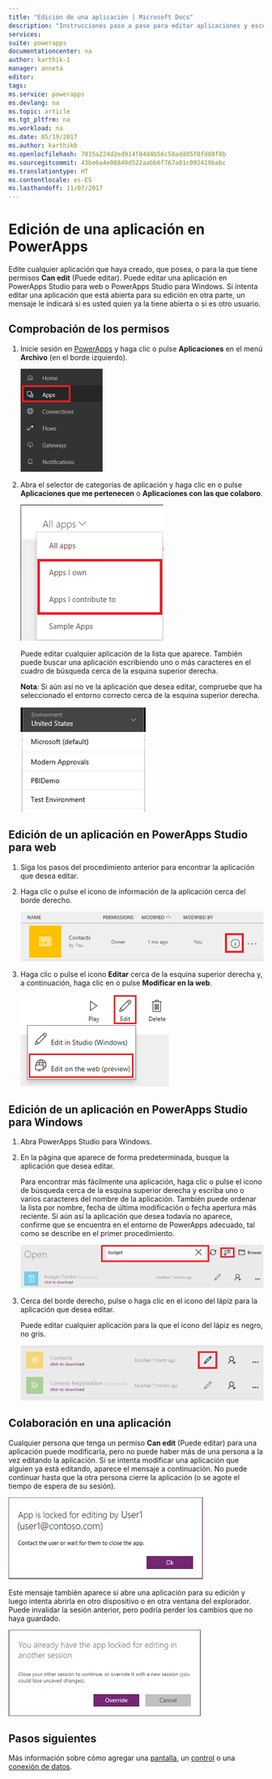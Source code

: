 ```yaml
---
title: "Edición de una aplicación | Microsoft Docs"
description: "Instrucciones paso a paso para editar aplicaciones y escenarios de bloqueo de sesión."
services: 
suite: powerapps
documentationcenter: na
author: karthik-1
manager: anneta
editor: 
tags: 
ms.service: powerapps
ms.devlang: na
ms.topic: article
ms.tgt_pltfrm: na
ms.workload: na
ms.date: 05/19/2017
ms.author: karthikb
ms.openlocfilehash: 7015a224d2ed914f84d4b56c58addd5f0fd88f8b
ms.sourcegitcommit: 43be6a4e08849d522aabb6f767a81c092419babc
ms.translationtype: HT
ms.contentlocale: es-ES
ms.lasthandoff: 11/07/2017
---
```

# <a name="edit-an-app-in-powerapps"></a>Edición de una aplicación en PowerApps
Edite cualquier aplicación que haya creado, que posea, o para la que tiene permisos **Can edit** (Puede editar). Puede editar una aplicación en PowerApps Studio para web o PowerApps Studio para Windows. Si intenta editar una aplicación que está abierta para su edición en otra parte, un mensaje le indicará si es usted quien ya la tiene abierta o si es otro usuario.

## <a name="verify-your-permissions"></a>Comprobación de los permisos
1. Inicie sesión en [PowerApps](https://web.powerapps.com) y haga clic o pulse **Aplicaciones** en el menú **Archivo** (en el borde izquierdo).
   
    ![Opción Aplicaciones en el menú Archivo](./media/edit-app/file-apps.png)
2. Abra el selector de categorías de aplicación y haga clic en o pulse **Aplicaciones que me pertenecen** o **Aplicaciones con las que colaboro**.
   
    ![Selector de categorías de aplicación](./media/edit-app/app-category.png)
   
    Puede editar cualquier aplicación de la lista que aparece. También puede buscar una aplicación escribiendo uno o más caracteres en el cuadro de búsqueda cerca de la esquina superior derecha.
   
    **Nota**: Si aún así no ve la aplicación que desea editar, compruebe que ha seleccionado el entorno correcto cerca de la esquina superior derecha.
   
    ![Lista de entornos](./media/edit-app/environment-list.png)

## <a name="edit-an-app-in-powerapps-studio-for-web"></a>Edición de un aplicación en PowerApps Studio para web
1. Siga los pasos del procedimiento anterior para encontrar la aplicación que desea editar.
2. Haga clic o pulse el icono de información de la aplicación cerca del borde derecho.
   
    ![Icono de información](./media/edit-app/app-edit.png)
3. Haga clic o pulse el icono **Editar** cerca de la esquina superior derecha y, a continuación, haga clic en o pulse **Modificar en la web**.
   
    ![Icono Editar](./media/edit-app/edit-icon.png)

## <a name="edit-an-app-in-powerapps-studio-for-windows"></a>Edición de un aplicación en PowerApps Studio para Windows
1. Abra PowerApps Studio para Windows.
2. En la página que aparece de forma predeterminada, busque la aplicación que desea editar.
   
    Para encontrar más fácilmente una aplicación, haga clic o pulse el icono de búsqueda cerca de la esquina superior derecha y escriba uno o varios caracteres del nombre de la aplicación. También puede ordenar la lista por nombre, fecha de última modificación o fecha apertura más reciente. Si aún así la aplicación que desea todavía no aparece, confirme que se encuentra en el entorno de PowerApps adecuado, tal como se describe en el primer procedimiento.
   
    ![](./media/edit-app/sort-filter.png)
3. Cerca del borde derecho, pulse o haga clic en el icono del lápiz para la aplicación que desea editar.
   
    Puede editar cualquier aplicación para la que el icono del lápiz es negro, no gris.
   
    ![](./media/edit-app/app-editstudio.png)

## <a name="collaborate-on-an-app"></a>Colaboración en una aplicación
Cualquier persona que tenga un permiso **Can edit** (Puede editar) para una aplicación puede modificarla, pero no puede haber más de una persona a la vez editando la aplicación. Si se intenta modificar una aplicación que alguien ya está editando, aparece el mensaje a continuación. No puede continuar hasta que la otra persona cierre la aplicación (o se agote el tiempo de espera de su sesión).

![](./media/edit-app/applock-otheruser.png)

Este mensaje también aparece si abre una aplicación para su edición y luego intenta abrirla en otro dispositivo o en otra ventana del explorador. Puede invalidar la sesión anterior, pero podría perder los cambios que no haya guardado.

![](./media/edit-app/applock-selfuser.png)

## <a name="next-steps"></a>Pasos siguientes
Más información sobre cómo agregar una [pantalla](add-screen-context-variables.md), un [control](add-configure-controls.md) o una [conexión de datos](add-data-connection.md).

